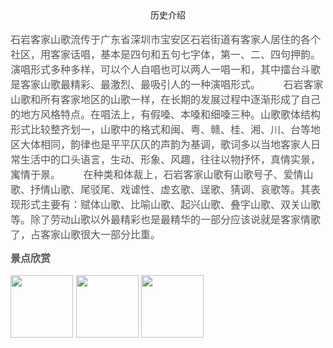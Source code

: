  <center><font color="#1e1e19"><font face="阿里汉仪智能黑体">历史介绍</font></center><br>
 <font color="#565654" size="3">
 石岩客家山歌流传于广东省深圳市宝安区石岩街道有客家人居住的各个社区，用客家话唱，基本是四句和五句七字体，第一、二、四句押韵。演唱形式多种多样，可以个人自唱也可以两人一唱一和，其中擂台斗歌是客家山歌最精彩、最激烈、最吸引人的一种演唱形式。
　　石岩客家山歌和所有客家地区的山歌一样，在长期的发展过程中逐渐形成了自己的地方风格特点。在唱法上，有假嗓、本嗓和细嗓三种。山歌歌体结构形式比较整齐划一，山歌中的格式和闽、粤、赣、桂、湘、川、台等地区大体相同，韵律也是平平仄仄的声韵为基调，歌词多以当地客家人日常生活中的口头语言，生动、形象、风趣，往往以物抒怀，真情实景，寓情于景。
　　在种类和体裁上，石岩客家山歌有山歌号子、爱情山歌、抒情山歌、尾驳尾、戏谑性、虚玄歌、逞歌、猜调、哀歌等。其表现形式主要有：赋体山歌、比喻山歌、起兴山歌、叠字山歌、双关山歌等。除了劳动山歌以外最精彩也是最精华的一部分应该说就是客家情歌了，占客家山歌很大一部分比重。
　
</font>



<font color="#565654" size="3">**景点欣赏**<br>

<img src="/assets/timg%20(8).jpg" width=100px height=100px> <img src="/assets/timg%20(7).jpg" width=100px height=100px>  <img src="/assets/timg%20(6).jpg" width=100px height=100px> 
